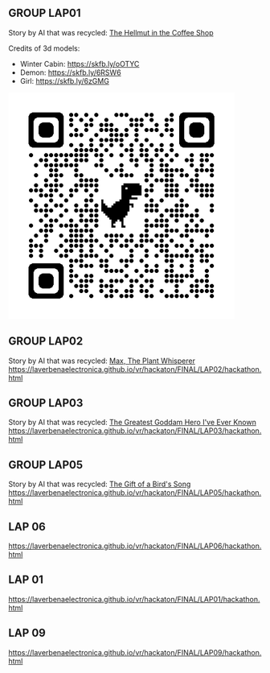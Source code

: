 ## GROUP LAP01
Story by AI that was recycled: [The Hellmut in the Coffee Shop](https://storiesby.ai/p/the-hellmouth-in-the-coffee-shop)  

Credits of 3d models:  
* Winter Cabin: https://skfb.ly/oOTYC
* Demon: https://skfb.ly/6RSW6 
* Girl: https://skfb.ly/6zGMG

![QR](LAP01/qrcode_lap01.png)

## GROUP LAP02
Story by AI that was recycled: [Max, The Plant Whisperer](https://storiesby.ai/p/max-the-plant-whisperer)
https://laverbenaelectronica.github.io/vr/hackaton/FINAL/LAP02/hackathon.html

## GROUP LAP03
Story by AI that was recycled: [The Greatest Goddam Hero I've Ever Known](https://storiesby.ai/p/the-greatest-goddamn-hero-ive-ever)  
https://laverbenaelectronica.github.io/vr/hackaton/FINAL/LAP03/hackathon.html

## GROUP LAP05
Story by AI that was recycled: [The Gift of a Bird's Song](https://storiesby.ai/p/the-gift-of-a-birds-song)
https://laverbenaelectronica.github.io/vr/hackaton/FINAL/LAP05/hackathon.html

## LAP 06
https://laverbenaelectronica.github.io/vr/hackaton/FINAL/LAP06/hackathon.html

## LAP 01
https://laverbenaelectronica.github.io/vr/hackaton/FINAL/LAP01/hackathon.html



## LAP 09
https://laverbenaelectronica.github.io/vr/hackaton/FINAL/LAP09/hackathon.html
